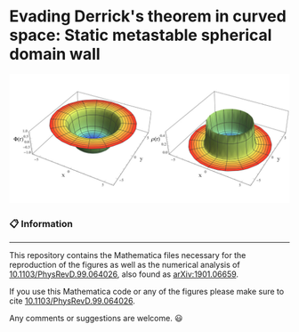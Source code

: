 # Evading Derrick's theorem in curved space: Static metastable spherical domain wall
<p align="center">
<img src="fig_info.jpg" width="700" title="Figure_1" />
</p>

### :clipboard: Information
------------------

This repository contains the Mathematica files necessary for the reproduction of the figures as well as the numerical analysis of [10.1103/PhysRevD.99.064026](https://journals.aps.org/prd/abstract/10.1103/PhysRevD.99.064026), also found as [arXiv:1901.06659](https://arxiv.org/pdf/1901.06659.pdf).

If you use this Mathematica code or any of the figures please make sure to cite [10.1103/PhysRevD.99.064026](https://journals.aps.org/prd/abstract/10.1103/PhysRevD.99.064026).

Any comments or suggestions are welcome. :smiley:
